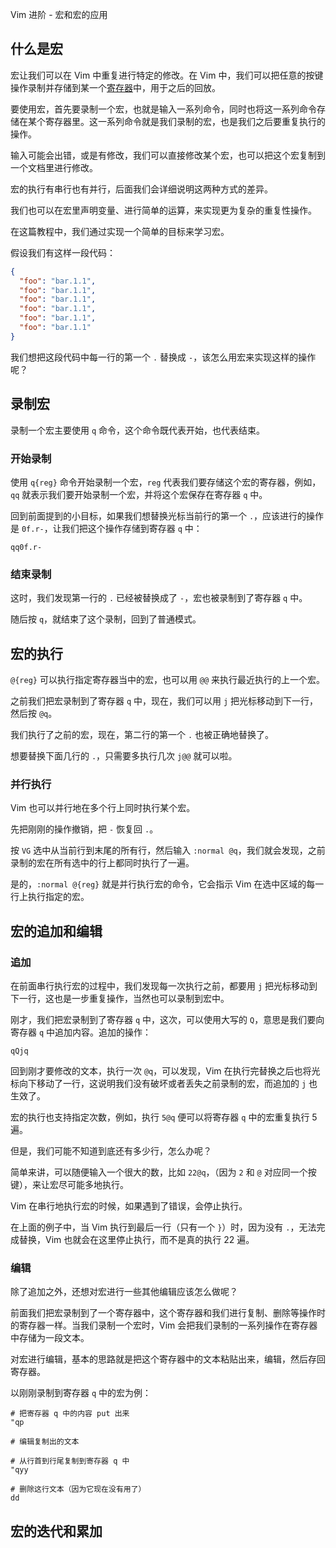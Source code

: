 Vim 进阶 - 宏和宏的应用

## 什么是宏

宏让我们可以在 Vim 中重复进行特定的修改。在 Vim 中，我们可以把任意的按键操作录制并存储到某一个[寄存器](./VimRecipe_DYP&reg.md)中，用于之后的回放。

要使用宏，首先要录制一个宏，也就是输入一系列命令，同时也将这一系列命令存储在某个寄存器里。这一系列命令就是我们录制的宏，也是我们之后要重复执行的操作。

输入可能会出错，或是有修改，我们可以直接修改某个宏，也可以把这个宏复制到一个文档里进行修改。

宏的执行有串行也有并行，后面我们会详细说明这两种方式的差异。

我们也可以在宏里声明变量、进行简单的运算，来实现更为复杂的重复性操作。

在这篇教程中，我们通过实现一个简单的目标来学习宏。

假设我们有这样一段代码：

```json
{
  "foo": "bar.1.1",
  "foo": "bar.1.1",
  "foo": "bar.1.1",
  "foo": "bar.1.1",
  "foo": "bar.1.1",
  "foo": "bar.1.1"
}
```

我们想把这段代码中每一行的第一个 `.` 替换成 `-`，该怎么用宏来实现这样的操作呢？

## 录制宏

录制一个宏主要使用 `q` 命令，这个命令既代表开始，也代表结束。

### 开始录制

使用 `q{reg}` 命令开始录制一个宏，`reg` 代表我们要存储这个宏的寄存器，例如，`qq` 就表示我们要开始录制一个宏，并将这个宏保存在寄存器 `q` 中。

回到前面提到的小目标，如果我们想替换光标当前行的第一个 `.`，应该进行的操作是 `0f.r-`，让我们把这个操作存储到寄存器 `q` 中：

```
qq0f.r-
```

### 结束录制

这时，我们发现第一行的 `.` 已经被替换成了 `-`，宏也被录制到了寄存器 `q` 中。

随后按 `q`，就结束了这个录制，回到了普通模式。

## 宏的执行

`@{reg}` 可以执行指定寄存器当中的宏，也可以用 `@@` 来执行最近执行的上一个宏。

之前我们把宏录制到了寄存器 `q` 中，现在，我们可以用 `j` 把光标移动到下一行，然后按 `@q`。

我们执行了之前的宏，现在，第二行的第一个 `.` 也被正确地替换了。

想要替换下面几行的 `.`，只需要多执行几次 `j@@` 就可以啦。

### 并行执行

Vim 也可以并行地在多个行上同时执行某个宏。

先把刚刚的操作撤销，把 `-` 恢复回 `.`。

按 `VG` 选中从当前行到末尾的所有行，然后输入 `:normal @q`，我们就会发现，之前录制的宏在所有选中的行上都同时执行了一遍。

是的，`:normal @{reg}` 就是并行执行宏的命令，它会指示 Vim 在选中区域的每一行上执行指定的宏。

## 宏的追加和编辑

### 追加

在前面串行执行宏的过程中，我们发现每一次执行之前，都要用 `j` 把光标移动到下一行，这也是一步重复操作，当然也可以录制到宏中。

刚才，我们把宏录制到了寄存器 `q` 中，这次，可以使用大写的 `Q`，意思是我们要向寄存器 `q` 中追加内容。追加的操作：

```
qQjq
```

回到刚才要修改的文本，执行一次 `@q`，可以发现，Vim 在执行完替换之后也将光标向下移动了一行，这说明我们没有破坏或者丢失之前录制的宏，而追加的 `j` 也生效了。

宏的执行也支持指定次数，例如，执行 `5@q` 便可以将寄存器 `q` 中的宏重复执行 5 遍。

但是，我们可能不知道到底还有多少行，怎么办呢？

简单来讲，可以随便输入一个很大的数，比如 `22@q`，（因为 `2` 和 `@` 对应同一个按键），来让宏尽可能多地执行。

Vim 在串行地执行宏的时候，如果遇到了错误，会停止执行。

在上面的例子中，当 Vim 执行到最后一行（只有一个 `}`）时，因为没有 `.`，无法完成替换，Vim 也就会在这里停止执行，而不是真的执行 22 遍。

### 编辑

除了追加之外，还想对宏进行一些其他编辑应该怎么做呢？

前面我们把宏录制到了一个寄存器中，这个寄存器和我们进行复制、删除等操作时的寄存器一样。当我们录制一个宏时，Vim 会把我们录制的一系列操作在寄存器中存储为一段文本。

对宏进行编辑，基本的思路就是把这个寄存器中的文本粘贴出来，编辑，然后存回寄存器。

以刚刚录制到寄存器 `q` 中的宏为例：

```
# 把寄存器 q 中的内容 put 出来
"qp

# 编辑复制出的文本

# 从行首到行尾复制到寄存器 q 中
"qyy

# 删除这行文本（因为它现在没有用了）
dd
```

<!-- https://vim.fandom.com/wiki/Macros#Editing_a_macro -->

## 宏的迭代和累加
